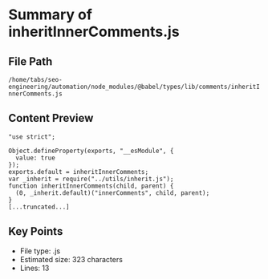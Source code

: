 # Summary of inheritInnerComments.js
  
## File Path
`/home/tabs/seo-engineering/automation/node_modules/@babel/types/lib/comments/inheritInnerComments.js`

## Content Preview
```
"use strict";

Object.defineProperty(exports, "__esModule", {
  value: true
});
exports.default = inheritInnerComments;
var _inherit = require("../utils/inherit.js");
function inheritInnerComments(child, parent) {
  (0, _inherit.default)("innerComments", child, parent);
}
[...truncated...]
```

## Key Points
- File type: .js
- Estimated size: 323 characters
- Lines: 13
